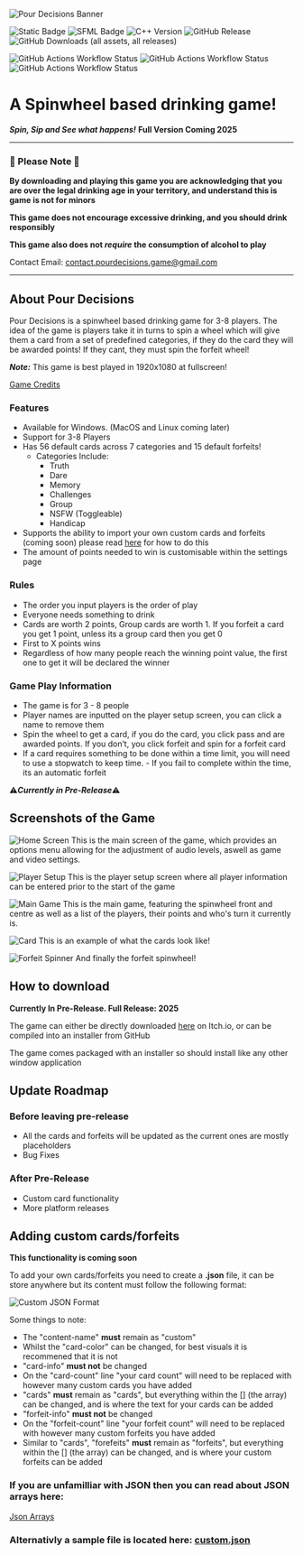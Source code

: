 ﻿﻿![Pour Decisions Banner](https://raw.githubusercontent.com/Harry-Skerritt/test/refs/heads/main/pd_github_banner.png)

![Static Badge](https://img.shields.io/badge/in_development-green)
![SFML Badge](https://img.shields.io/badge/Built_with-SFML-%238CC445?style=flat&logo=SFML&logoColor=%238CC445)
![C++ Version](https://img.shields.io/badge/C++-17-blue.svg?style=flat&logo=c%2B%2B)
![GitHub Release](https://img.shields.io/badge/version-pre_1.0.1-yellow)
![GitHub Downloads (all assets, all releases)](https://img.shields.io/github/downloads/Harry-Skerritt/PourDecisions/total)

![GitHub Actions Workflow Status](https://img.shields.io/github/actions/workflow/status/Harry-Skerritt/PourDecisions/ci-windows.yml?label=Windows)
![GitHub Actions Workflow Status](https://img.shields.io/github/actions/workflow/status/Harry-Skerritt/PourDecisions/ci-linux.yml?label=Linux)
![GitHub Actions Workflow Status](https://img.shields.io/github/actions/workflow/status/Harry-Skerritt/PourDecisions/ci-macos.yml?label=MacOS)


# A Spinwheel based drinking game!
***Spin, Sip and See what happens!***
**Full Version Coming 2025**

--- 

### **🔞 Please Note 🔞** 

**By downloading and playing this game you are acknowledging that you are over the legal drinking age in your territory, and understand this is game is not for minors**

**This game does not encourage excessive drinking, and you should drink responsibly**

**This game also does not *require* the consumption of alcohol to play**

Contact Email: contact.pourdecisions.game@gmail.com

---

## About Pour Decisions
Pour Decisions is a spinwheel based drinking game for 3-8 players. The idea of the game is players take it in turns to spin a wheel which will give them a card from a set of predefined categories, if they do the card they will be awarded points! If they cant, they must spin the forfeit wheel!

***Note:*** This game is best played in 1920x1080 at fullscreen!

[Game Credits](https://harry-skerritt.github.io/PourDecisions/)

### Features
- Available for Windows. (MacOS and Linux coming later)
- Support for 3-8 Players
- Has 56 default cards across 7 categories and 15 default forfeits!
	- Categories Include:
		- Truth
		- Dare
		- Memory
		- Challenges
		- Group
		- NSFW (Toggleable)
		- Handicap
- Supports the ability to import your own custom cards and forfeits (coming soon) please read [here](https://github.com/Harry-Skerritt/PourDecisions/tree/dev?tab=readme-ov-file#adding-custom-cardsforfeits) for how to do this
- The amount of points needed to win is customisable within the settings page

### Rules
- The order you input players is the order of play
- Everyone needs something to drink
- Cards are worth 2 points, Group cards are worth 1. If you forfeit a card you get 1 point, unless its a group card then you get 0
- First to X points wins
- Regardless of how many people reach the winning point value, the first one to get it will be declared the winner

### Game Play Information
- The game is for 3 - 8 people
- Player names are inputted on the  player setup screen, you can click a name to remove them
- Spin the wheel to get a card, if you 
do the card, you click pass and are awarded points.  If you don’t, you click forfeit and spin for a forfeit card
- If a card requires something to be done within 
a time limit, you will need to use a stopwatch to keep time. - If you fail to complete within the time, its an automatic forfeit

⚠️***Currently in Pre-Release***⚠️


## Screenshots of the Game
![Home Screen](https://raw.githubusercontent.com/Harry-Skerritt/PourDecisions/refs/heads/dev/screenshots/pd-home-screenshot.png)
This is the main screen of the game, which provides an options menu allowing for the adjustment of audio levels, aswell as game and video settings.

![Player Setup](https://raw.githubusercontent.com/Harry-Skerritt/PourDecisions/refs/heads/dev/screenshots/pd-playerselect-screenshot.png)
This is the player setup screen where all player information can be entered prior to the start of the game

![Main Game](https://raw.githubusercontent.com/Harry-Skerritt/PourDecisions/refs/heads/dev/screenshots/pd-maingame-screenshot.png)
This is the main game, featuring the spinwheel front and centre as well as a list of the players, their points and who's turn it currently is.

![Card](https://raw.githubusercontent.com/Harry-Skerritt/PourDecisions/refs/heads/dev/screenshots/pd-card-screenshot.png)
This is an example of what the cards look like!

![Forfeit Spinner](https://raw.githubusercontent.com/Harry-Skerritt/PourDecisions/refs/heads/dev/screenshots/pd-forfeitscreenshot.png)
And finally the forfeit spinwheel!


## How to download
**Currently In Pre-Release. Full Release: 2025**

The game can either be directly downloaded [here](https://harry-skerritt.itch.io/pour-decisions) on Itch.io,
or can be compiled into an installer from GitHub

The game comes packaged with an installer so should install like any other window application

## Update Roadmap
### Before leaving pre-release 
- All the cards and forfeits will be updated as the current ones are mostly placeholders
- Bug Fixes

### After Pre-Release
- Custom card functionality
- More platform releases


## Adding custom cards/forfeits
**This functionality is coming soon**

To add your own cards/forfeits you need to create a **.json** file, it can be store anywhere but its content must follow the following format:

![Custom JSON Format](https://raw.githubusercontent.com/Harry-Skerritt/PourDecisions/refs/heads/dev/screenshots/customjson.png)

Some things to note:
- The "content-name" **must** remain as "custom"
- Whilst the "card-color" can be changed, for best visuals it is recommened that it is not
- "card-info" **must not** be changed
- On the "card-count" line "your card count" will need to be replaced with however many custom cards you have added
- "cards" **must** remain as "cards", but everything within the [] (the array) can be changed, and is where the text for your cards can be added
- "forfeit-info" **must not** be changed
- On the "forfeit-count" line "your forfeit count" will need to be replaced with however many custom forfeits you have added
- Similar to "cards", "forefeits" **must** remain as "forfeits", but everything within the [] (the array) can be changed, and is where your custom forfeits can be added

### If you are unfamilliar with JSON then you can read about JSON arrays here: 
[Json Arrays](https://www.microfocus.com/documentation/silk-performer/205/en/silkperformer-205-webhelp-en/GUID-0847DE13-2A2F-44F2-A6E7-214CD703BF84.html)

### Alternativly a sample file is located here: [custom.json](https://github.com/Harry-Skerritt/PourDecisions/blob/dev/custom.json)
 


